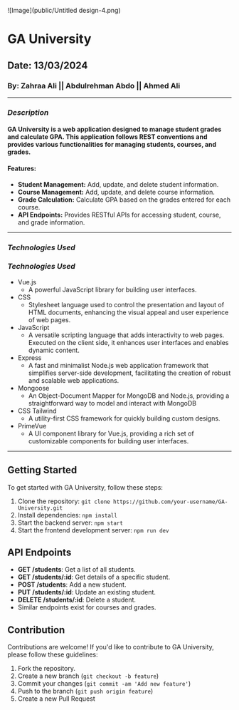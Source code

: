 ![Image](public/Untitled design-4.png)

# GA University

## Date: 13/03/2024

### By: Zahraa Ali || Abdulrehman Abdo || Ahmed Ali

---

### **_Description_**

#### GA University is a web application designed to manage student grades and calculate GPA. This application follows REST conventions and provides various functionalities for managing students, courses, and grades.

#### Features:

- **Student Management:** Add, update, and delete student information.
- **Course Management:** Add, update, and delete course information.
- **Grade Calculation:** Calculate GPA based on the grades entered for each course.
- **API Endpoints:** Provides RESTful APIs for accessing student, course, and grade information.

---

### **_Technologies Used_**

### **_Technologies Used_**

- Vue.js
  - A powerful JavaScript library for building user interfaces.
- CSS
  - Stylesheet language used to control the presentation and layout of HTML documents, enhancing the visual appeal and user experience of web pages.
- JavaScript
  - A versatile scripting language that adds interactivity to web pages. Executed on the client side, it enhances user interfaces and enables dynamic content.
- Express
  - A fast and minimalist Node.js web application framework that simplifies server-side development, facilitating the creation of robust and scalable web applications.
- Mongoose
  - An Object-Document Mapper for MongoDB and Node.js, providing a straightforward way to model and interact with MongoDB
- CSS Tailwind
  - A utility-first CSS framework for quickly building custom designs.
- PrimeVue
  - A UI component library for Vue.js, providing a rich set of customizable components for building user interfaces.

---

## Getting Started

To get started with GA University, follow these steps:

1. Clone the repository: `git clone https://github.com/your-username/GA-University.git`
2. Install dependencies: `npm install`
3. Start the backend server: `npm start`
4. Start the frontend development server: `npm run dev`

## API Endpoints

- **GET /students**: Get a list of all students.
- **GET /students/:id**: Get details of a specific student.
- **POST /students**: Add a new student.
- **PUT /students/:id**: Update an existing student.
- **DELETE /students/:id**: Delete a student.
- Similar endpoints exist for courses and grades.

## Contribution

Contributions are welcome! If you'd like to contribute to GA University, please follow these guidelines:

1. Fork the repository.
2. Create a new branch (`git checkout -b feature`)
3. Commit your changes (`git commit -am 'Add new feature'`)
4. Push to the branch (`git push origin feature`)
5. Create a new Pull Request
